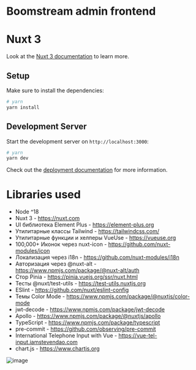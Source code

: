 # Boomstream admin frontend

# Nuxt 3

Look at the [Nuxt 3 documentation](https://nuxt.com/docs/getting-started/introduction) to learn more.

## Setup

Make sure to install the dependencies:

```bash
# yarn
yarn install
```

## Development Server

Start the development server on `http://localhost:3000`:

```bash
# yarn
yarn dev
```

Check out the [deployment documentation](https://nuxt.com/docs/getting-started/deployment) for more information.


# Libraries used
- Node ^18
- Nuxt 3 - https://nuxt.com
- UI библиотека Element Plus - https://element-plus.org
- Утилитарные классы Tailwind - https://tailwindcss.com/
- Утилитарные функции и хелперы VueUse - https://vueuse.org
- 100,000+ Иконок через nuxt-icon - https://github.com/nuxt-modules/icon
- Локализация через i18n - https://github.com/nuxt-modules/i18n
- Авторизация через @nuxt-alt - https://www.npmjs.com/package/@nuxt-alt/auth
- Стор Pinia - https://pinia.vuejs.org/ssr/nuxt.html
- Тесты @nuxt/test-utils - https://test-utils.nuxtjs.org
- ESlint - https://github.com/nuxt/eslint-config
- Темы Color Mode - https://www.npmjs.com/package/@nuxtjs/color-mode
- jwt-decode - https://www.npmjs.com/package/jwt-decode
- Apollo - https://www.npmjs.com/package/@nuxtjs/apollo
- TypeScript - https://www.npmjs.com/package/typescript
- pre-commit - https://github.com/observing/pre-commit
- International Telephone Input with Vue - https://vue-tel-input.iamstevendao.com
- chart.js - https://www.chartjs.org

![image](https://github.com/v-js-d/otus-gradiation-project/assets/78386140/01c35e5b-04fa-43b8-a8a9-85506a4d5684.png)
